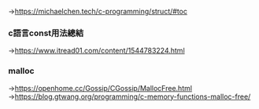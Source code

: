 ->https://michaelchen.tech/c-programming/struct/#toc    
  
### c語言const用法總結  
->https://www.itread01.com/content/1544783224.html  
  
### malloc  
->https://openhome.cc/Gossip/CGossip/MallocFree.html   
->https://blog.gtwang.org/programming/c-memory-functions-malloc-free/
